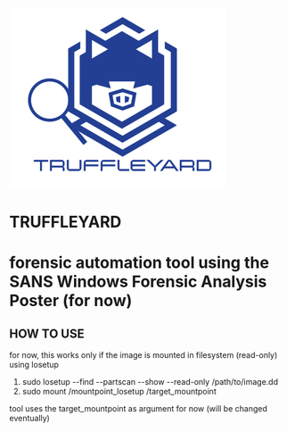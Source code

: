 ![Truffleyard Logo](images/truffleyard.png)
# TRUFFLEYARD


# forensic automation tool using the SANS Windows Forensic Analysis Poster (for now)

## HOW TO USE
for now, this works only if the image is mounted in filesystem (read-only) using losetup
1. sudo losetup --find --partscan --show  --read-only /path/to/image.dd
2. sudo mount /mountpoint_losetup /target_mountpoint

tool uses the target_mountpoint as argument for now (will be changed eventually)

